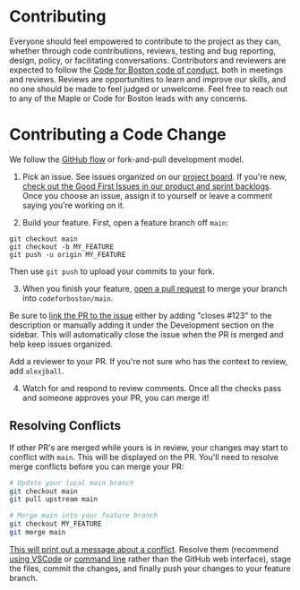 # Contributing

Everyone should feel empowered to contribute to the project as they can, whether through code contributions, reviews, testing and bug reporting, design, policy, or facilitating conversations. Contributors and reviewers are expected to follow the [Code for Boston code of conduct](https://www.codeforboston.org/code-of-conduct/), both in meetings and reviews. Reviews are opportunities to learn and improve our skills, and no one should be made to feel judged or unwelcome. Feel free to reach out to any of the Maple or Code for Boston leads with any concerns.

# Contributing a Code Change

We follow the [GitHub flow](https://docs.github.com/en/get-started/quickstart/github-flow) or fork-and-pull development model.

1. Pick an issue. See issues organized on our [project board](https://app.zenhub.com/workspaces/design-and-development-629389aa02e9d200139c90b8/board). If you're new, [check out the Good First Issues in our product and sprint backlogs](https://app.zenhub.com/workspaces/design-and-development-629389aa02e9d200139c90b8/board?labels=good%20first%20issue). Once you choose an issue, assign it to yourself or leave a comment saying you're working on it.

2. Build your feature. First, open a feature branch off `main`:

```
git checkout main
git checkout -b MY_FEATURE
git push -u origin MY_FEATURE
```

Then use `git push` to upload your commits to your fork.

3. When you finish your feature, [open a pull request](https://docs.github.com/en/pull-requests/collaborating-with-pull-requests/proposing-changes-to-your-work-with-pull-requests/creating-a-pull-request-from-a-fork) to merge your branch into `codeforboston/main`.

Be sure to [link the PR to the issue](https://docs.github.com/en/issues/tracking-your-work-with-issues/linking-a-pull-request-to-an-issue) either by adding "closes #123" to the description or manually adding it under the Development section on the sidebar. This will automatically close the issue when the PR is merged and help keep issues organized.

Add a reviewer to your PR. If you're not sure who has the context to review, add `alexjball`.

4. Watch for and respond to review comments. Once all the checks pass and someone approves your PR, you can merge it!

## Resolving Conflicts

If other PR's are merged while yours is in review, your changes may start to conflict with `main`. This will be displayed on the PR. You'll need to resolve merge conflicts before you can merge your PR:

```bash
# Update your local main branch
git checkout main
git pull upstream main

# Merge main into your feature branch
git checkout MY_FEATURE
git merge main
```

[This will print out a message about a conflict](https://docs.github.com/en/pull-requests/collaborating-with-pull-requests/addressing-merge-conflicts/about-merge-conflicts). Resolve them (recommend [using VSCode](https://www.youtube.com/watch?v=QmKdodJU-js) or [command line](https://docs.github.com/en/pull-requests/collaborating-with-pull-requests/addressing-merge-conflicts/resolving-a-merge-conflict-using-the-command-line) rather than the GitHub web interface), stage the files, commit the changes, and finally push your changes to your feature branch.
